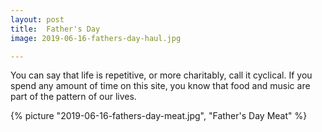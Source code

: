 ```yaml
---
layout: post
title:  Father's Day
image: 2019-06-16-fathers-day-haul.jpg

---
```


You can say that life is repetitive, or more charitably, call it cyclical. If you spend any amount of time on this site, 
you know that food and music are part of the pattern of our lives.  

<!--more-->
  
  {% picture "2019-06-16-fathers-day-meat.jpg", "Father's Day Meat" %}
